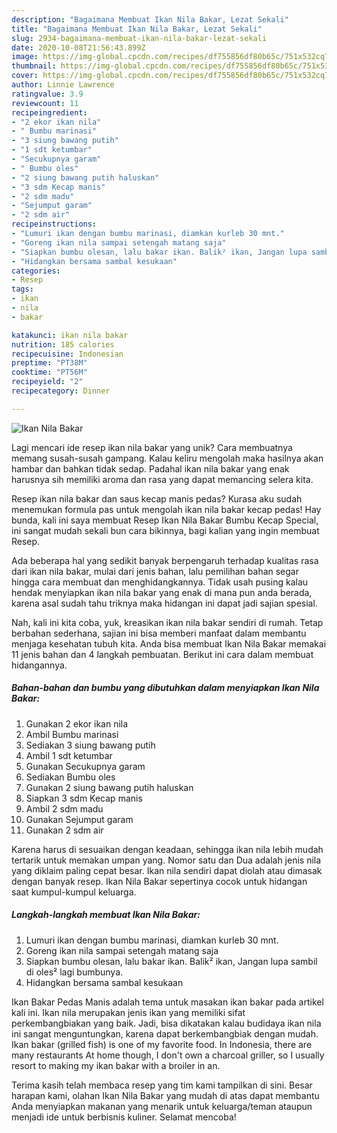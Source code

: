 ```yaml
---
description: "Bagaimana Membuat Ikan Nila Bakar, Lezat Sekali"
title: "Bagaimana Membuat Ikan Nila Bakar, Lezat Sekali"
slug: 2934-bagaimana-membuat-ikan-nila-bakar-lezat-sekali
date: 2020-10-08T21:56:43.899Z
image: https://img-global.cpcdn.com/recipes/df755856df80b65c/751x532cq70/ikan-nila-bakar-foto-resep-utama.jpg
thumbnail: https://img-global.cpcdn.com/recipes/df755856df80b65c/751x532cq70/ikan-nila-bakar-foto-resep-utama.jpg
cover: https://img-global.cpcdn.com/recipes/df755856df80b65c/751x532cq70/ikan-nila-bakar-foto-resep-utama.jpg
author: Linnie Lawrence
ratingvalue: 3.9
reviewcount: 11
recipeingredient:
- "2 ekor ikan nila"
- " Bumbu marinasi"
- "3 siung bawang putih"
- "1 sdt ketumbar"
- "Secukupnya garam"
- " Bumbu oles"
- "2 siung bawang putih haluskan"
- "3 sdm Kecap manis"
- "2 sdm madu"
- "Sejumput garam"
- "2 sdm air"
recipeinstructions:
- "Lumuri ikan dengan bumbu marinasi, diamkan kurleb 30 mnt."
- "Goreng ikan nila sampai setengah matang saja"
- "Siapkan bumbu olesan, lalu bakar ikan. Balik² ikan, Jangan lupa sambil di oles² lagi bumbunya."
- "Hidangkan bersama sambal kesukaan"
categories:
- Resep
tags:
- ikan
- nila
- bakar

katakunci: ikan nila bakar 
nutrition: 185 calories
recipecuisine: Indonesian
preptime: "PT38M"
cooktime: "PT56M"
recipeyield: "2"
recipecategory: Dinner

---
```



![Ikan Nila Bakar](https://img-global.cpcdn.com/recipes/df755856df80b65c/751x532cq70/ikan-nila-bakar-foto-resep-utama.jpg)

Lagi mencari ide resep ikan nila bakar yang unik? Cara membuatnya memang susah-susah gampang. Kalau keliru mengolah maka hasilnya akan hambar dan bahkan tidak sedap. Padahal ikan nila bakar yang enak harusnya sih memiliki aroma dan rasa yang dapat memancing selera kita.

Resep ikan nila bakar dan saus kecap manis pedas? Kurasa aku sudah menemukan formula pas untuk mengolah ikan nila bakar kecap pedas! Hay bunda, kali ini saya membuat Resep Ikan Nila Bakar Bumbu Kecap Special, ini sangat mudah sekali bun cara bikinnya, bagi kalian yang ingin membuat Resep.

Ada beberapa hal yang sedikit banyak berpengaruh terhadap kualitas rasa dari ikan nila bakar, mulai dari jenis bahan, lalu pemilihan bahan segar hingga cara membuat dan menghidangkannya. Tidak usah pusing kalau hendak menyiapkan ikan nila bakar yang enak di mana pun anda berada, karena asal sudah tahu triknya maka hidangan ini dapat jadi sajian spesial.


Nah, kali ini kita coba, yuk, kreasikan ikan nila bakar sendiri di rumah. Tetap berbahan sederhana, sajian ini bisa memberi manfaat dalam membantu menjaga kesehatan tubuh kita. Anda bisa membuat Ikan Nila Bakar memakai 11 jenis bahan dan 4 langkah pembuatan. Berikut ini cara dalam membuat hidangannya.

<!--inarticleads1-->

##### Bahan-bahan dan bumbu yang dibutuhkan dalam menyiapkan Ikan Nila Bakar:

1. Gunakan 2 ekor ikan nila
1. Ambil  Bumbu marinasi
1. Sediakan 3 siung bawang putih
1. Ambil 1 sdt ketumbar
1. Gunakan Secukupnya garam
1. Sediakan  Bumbu oles
1. Gunakan 2 siung bawang putih haluskan
1. Siapkan 3 sdm Kecap manis
1. Ambil 2 sdm madu
1. Gunakan Sejumput garam
1. Gunakan 2 sdm air


Karena harus di sesuaikan dengan keadaan, sehingga ikan nila lebih mudah tertarik untuk memakan umpan yang. Nomor satu dan Dua adalah jenis nila yang diklaim paling cepat besar. Ikan nila sendiri dapat diolah atau dimasak dengan banyak resep. Ikan Nila Bakar sepertinya cocok untuk hidangan saat kumpul-kumpul keluarga. 

<!--inarticleads2-->

##### Langkah-langkah membuat Ikan Nila Bakar:

1. Lumuri ikan dengan bumbu marinasi, diamkan kurleb 30 mnt.
1. Goreng ikan nila sampai setengah matang saja
1. Siapkan bumbu olesan, lalu bakar ikan. Balik² ikan, Jangan lupa sambil di oles² lagi bumbunya.
1. Hidangkan bersama sambal kesukaan


Ikan Bakar Pedas Manis adalah tema untuk masakan ikan bakar pada artikel kali ini. Ikan nila merupakan jenis ikan yang memiliki sifat perkembangbiakan yang baik. Jadi, bisa dikatakan kalau budidaya ikan nila ini sangat menguntungkan, karena dapat berkembangbiak dengan mudah. Ikan bakar (grilled fish) is one of my favorite food. In Indonesia, there are many restaurants At home though, I don&#39;t own a charcoal griller, so I usually resort to making my ikan bakar with a broiler in an. 

Terima kasih telah membaca resep yang tim kami tampilkan di sini. Besar harapan kami, olahan Ikan Nila Bakar yang mudah di atas dapat membantu Anda menyiapkan makanan yang menarik untuk keluarga/teman ataupun menjadi ide untuk berbisnis kuliner. Selamat mencoba!
